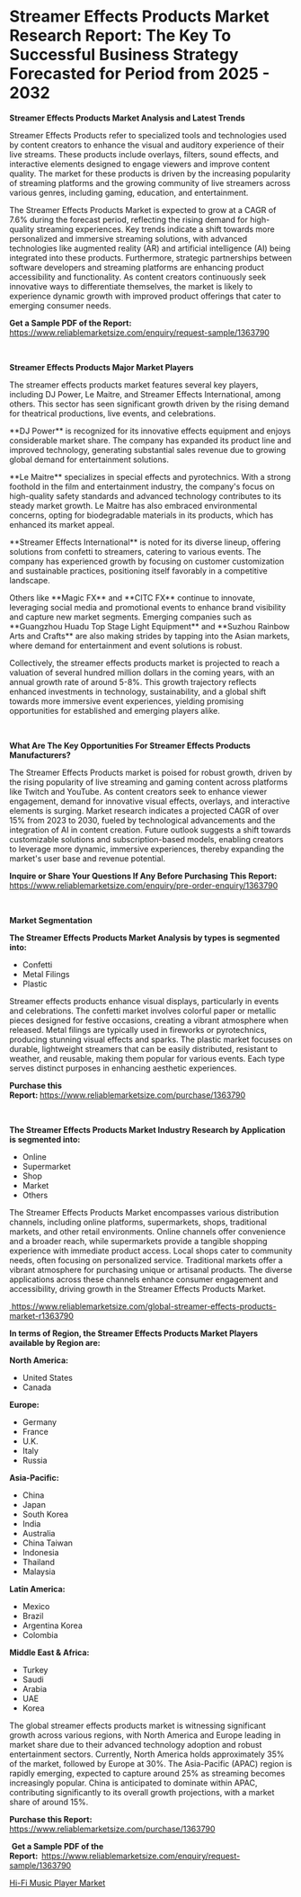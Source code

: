 <p><h1>Streamer Effects Products Market Research Report: The Key To Successful Business Strategy Forecasted for Period from 2025 - 2032</h1></p><p><strong>Streamer Effects Products Market Analysis and Latest Trends</strong></p>
<p><p>Streamer Effects Products refer to specialized tools and technologies used by content creators to enhance the visual and auditory experience of their live streams. These products include overlays, filters, sound effects, and interactive elements designed to engage viewers and improve content quality. The market for these products is driven by the increasing popularity of streaming platforms and the growing community of live streamers across various genres, including gaming, education, and entertainment.</p><p>The Streamer Effects Products Market is expected to grow at a CAGR of 7.6% during the forecast period, reflecting the rising demand for high-quality streaming experiences. Key trends indicate a shift towards more personalized and immersive streaming solutions, with advanced technologies like augmented reality (AR) and artificial intelligence (AI) being integrated into these products. Furthermore, strategic partnerships between software developers and streaming platforms are enhancing product accessibility and functionality. As content creators continuously seek innovative ways to differentiate themselves, the market is likely to experience dynamic growth with improved product offerings that cater to emerging consumer needs.</p></p>
<p><strong>Get a Sample PDF of the Report:&nbsp;</strong> <a href="https://www.reliablemarketsize.com/enquiry/request-sample/1363790?utm_campaign=2233&utm_medium=2&utm_source=Github&utm_content=ia&utm_term=10022025&utm_id=streamer-effects-products">https://www.reliablemarketsize.com/enquiry/request-sample/1363790</a></p>
<p>&nbsp;</p>
<p><strong>Streamer Effects Products Major Market Players</strong></p>
<p><p>The streamer effects products market features several key players, including DJ Power, Le Maitre, and Streamer Effects International, among others. This sector has seen significant growth driven by the rising demand for theatrical productions, live events, and celebrations. </p><p>**DJ Power** is recognized for its innovative effects equipment and enjoys considerable market share. The company has expanded its product line and improved technology, generating substantial sales revenue due to growing global demand for entertainment solutions.</p><p>**Le Maitre** specializes in special effects and pyrotechnics. With a strong foothold in the film and entertainment industry, the company's focus on high-quality safety standards and advanced technology contributes to its steady market growth. Le Maitre has also embraced environmental concerns, opting for biodegradable materials in its products, which has enhanced its market appeal.</p><p>**Streamer Effects International** is noted for its diverse lineup, offering solutions from confetti to streamers, catering to various events. The company has experienced growth by focusing on customer customization and sustainable practices, positioning itself favorably in a competitive landscape.</p><p>Others like **Magic FX** and **CITC FX** continue to innovate, leveraging social media and promotional events to enhance brand visibility and capture new market segments. Emerging companies such as **Guangzhou Huadu Top Stage Light Equipment** and **Suzhou Rainbow Arts and Crafts** are also making strides by tapping into the Asian markets, where demand for entertainment and event solutions is robust.</p><p>Collectively, the streamer effects products market is projected to reach a valuation of several hundred million dollars in the coming years, with an annual growth rate of around 5-8%. This growth trajectory reflects enhanced investments in technology, sustainability, and a global shift towards more immersive event experiences, yielding promising opportunities for established and emerging players alike.</p></p>
<p>&nbsp;</p>
<p><strong>What Are The Key Opportunities For Streamer Effects Products Manufacturers?</strong></p>
<p><p>The Streamer Effects Products market is poised for robust growth, driven by the rising popularity of live streaming and gaming content across platforms like Twitch and YouTube. As content creators seek to enhance viewer engagement, demand for innovative visual effects, overlays, and interactive elements is surging. Market research indicates a projected CAGR of over 15% from 2023 to 2030, fueled by technological advancements and the integration of AI in content creation. Future outlook suggests a shift towards customizable solutions and subscription-based models, enabling creators to leverage more dynamic, immersive experiences, thereby expanding the market's user base and revenue potential.</p></p>
<p><strong>Inquire or Share Your Questions If Any Before Purchasing This Report:</strong> <a href="https://www.reliablemarketsize.com/enquiry/pre-order-enquiry/1363790?utm_campaign=2233&utm_medium=2&utm_source=Github&utm_content=ia&utm_term=10022025&utm_id=streamer-effects-products">https://www.reliablemarketsize.com/enquiry/pre-order-enquiry/1363790</a></p>
<p>&nbsp;</p>
<p><strong>Market Segmentation</strong></p>
<p><strong>The Streamer Effects Products Market Analysis by types is segmented into:</strong></p>
<p><ul><li>Confetti</li><li>Metal Filings</li><li>Plastic</li></ul></p>
<p><p>Streamer effects products enhance visual displays, particularly in events and celebrations. The confetti market involves colorful paper or metallic pieces designed for festive occasions, creating a vibrant atmosphere when released. Metal filings are typically used in fireworks or pyrotechnics, producing stunning visual effects and sparks. The plastic market focuses on durable, lightweight streamers that can be easily distributed, resistant to weather, and reusable, making them popular for various events. Each type serves distinct purposes in enhancing aesthetic experiences.</p></p>
<p><strong>Purchase this Report:&nbsp;</strong><a href="https://www.reliablemarketsize.com/purchase/1363790?utm_campaign=2233&utm_medium=2&utm_source=Github&utm_content=ia&utm_term=10022025&utm_id=streamer-effects-products">https://www.reliablemarketsize.com/purchase/1363790</a></p>
<p>&nbsp;</p>
<p><strong>The Streamer Effects Products Market Industry Research by Application is segmented into:</strong></p>
<p><ul><li>Online</li><li>Supermarket</li><li>Shop</li><li>Market</li><li>Others</li></ul></p>
<p><p>The Streamer Effects Products Market encompasses various distribution channels, including online platforms, supermarkets, shops, traditional markets, and other retail environments. Online channels offer convenience and a broader reach, while supermarkets provide a tangible shopping experience with immediate product access. Local shops cater to community needs, often focusing on personalized service. Traditional markets offer a vibrant atmosphere for purchasing unique or artisanal products. The diverse applications across these channels enhance consumer engagement and accessibility, driving growth in the Streamer Effects Products Market.</p></p>
<p><a href="https://www.reliablemarketsize.com/global-streamer-effects-products-market-r1363790?utm_campaign=2233&utm_medium=2&utm_source=Github&utm_content=ia&utm_term=10022025&utm_id=streamer-effects-products">&nbsp;https://www.reliablemarketsize.com/global-streamer-effects-products-market-r1363790</a></p>
<p><strong>In terms of Region, the Streamer Effects Products Market Players available by Region are:</strong></p>
<p>
    <p> <strong> North America: </strong>
        <ul>
            <li>United States</li>
            <li>Canada</li>
        </ul>
        </p> 
    <p> <strong> Europe: </strong>
        <ul>
            <li>Germany</li>
            <li>France</li>
            <li>U.K.</li>
            <li>Italy</li>
            <li>Russia</li>
        </ul>
        </p> 
    <p> <strong> Asia-Pacific: </strong>
        <ul>
            <li>China</li>
            <li>Japan</li>
            <li>South Korea</li>
            <li>India</li>
            <li>Australia</li>
            <li>China Taiwan</li>
            <li>Indonesia</li>
            <li>Thailand</li>
            <li>Malaysia</li>
        </ul>
        </p> 
    <p> <strong> Latin America: </strong>
        <ul>
            <li>Mexico</li>
            <li>Brazil</li>
            <li>Argentina Korea</li>
            <li>Colombia</li>
        </ul>
        </p> 
    <p> <strong> Middle East & Africa: </strong>
        <ul>
            <li>Turkey</li>
            <li>Saudi</li>
            <li>Arabia</li>
            <li>UAE</li>
            <li>Korea</li>
        </ul>
    </p>
    </p>
<p><p>The global streamer effects products market is witnessing significant growth across various regions, with North America and Europe leading in market share due to their advanced technology adoption and robust entertainment sectors. Currently, North America holds approximately 35% of the market, followed by Europe at 30%. The Asia-Pacific (APAC) region is rapidly emerging, expected to capture around 25% as streaming becomes increasingly popular. China is anticipated to dominate within APAC, contributing significantly to its overall growth projections, with a market share of around 15%.</p></p>
<p><strong>Purchase this Report: </strong><a href="https://www.reliablemarketsize.com/purchase/1363790?utm_campaign=2233&utm_medium=2&utm_source=Github&utm_content=ia&utm_term=10022025&utm_id=streamer-effects-products">https://www.reliablemarketsize.com/purchase/1363790</a></p>
<p>&nbsp;<strong>Get a Sample PDF of the Report:&nbsp;&nbsp;</strong><a href="https://www.reliablemarketsize.com/enquiry/request-sample/1363790?utm_campaign=2233&utm_medium=2&utm_source=Github&utm_content=ia&utm_term=10022025&utm_id=streamer-effects-products">https://www.reliablemarketsize.com/enquiry/request-sample/1363790</a></p>
<p><strong></strong></p>
<p><p><a href="https://github.com/kathiestrine5ty/Market-Research-Report-List-1/blob/main/hi-fi-music-player-market.md?utm_campaign=2233&utm_medium=2&utm_source=Github&utm_content=ia&utm_term=10022025&utm_id=streamer-effects-products">Hi-Fi Music Player Market</a></p></p>